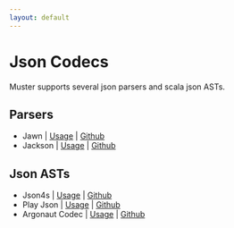 ```yaml
---
layout: default
---
```

# Json Codecs

Muster supports several json parsers and scala json ASTs.

## Parsers

* Jawn | [Usage](jawn_codec.html) | [Github](https://github.com/non/jawn)
* Jackson | [Usage](jackson_codec.html) | [Github](https://github.com/FasterXML/jackson-core)

## Json ASTs

* Json4s | [Usage](json4s_codec.html) | [Github](https://github.com/json4s/json4s)
* Play Json | [Usage](play_json_codec.html) | [Github](https://github.com/playframework/playframework)
* Argonaut Codec | [Usage](argonaut_codec.html) | [Github](https://github.com/argonaut-io/argonaut)

